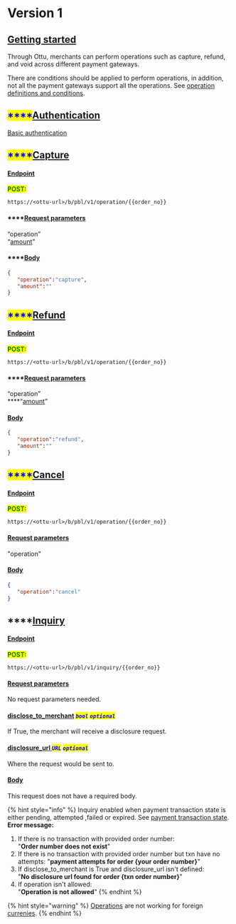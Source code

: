 # Version 1

## [Getting started](version-1.md#getting-started)

Through Ottu, merchants can perform operations such as capture, refund, and void across different payment gateways.

There are conditions should be applied to perform operations, in addition, not all the payment gateways support all the operations. See [operation definitions and conditions](../../../user-guide/payment-gateway.md#operation-definitions-and-conditions).

## <mark style="color:blue;">****</mark>[**Authentication**](version-1.md#authentication)

[Basic authentication](../authentication.md#basic-authentication)

## <mark style="color:blue;">****</mark>[**Capture**](version-1.md#capture)

#### [Endpoint](version-1.md#endpoint)

<mark style="color:green;">**POST:**</mark>

```url
https://<ottu-url>/b/pbl/v1/operation/{{order_no}}
```

#### ****[**Request parameters**](version-1.md#request-parameters)

“operation”\
“[amount](../checkout-api.md#amount-string-required)”

#### ****[**Body**](version-1.md#body)

```json
{
   "operation":"capture",
   "amount":""
}
```

## <mark style="color:blue;">****</mark>[**Refund**](version-1.md#refund)

#### [Endpoint](version-1.md#endpoint-1)

<mark style="color:green;">**POST:**</mark>

```url
https://<ottu-url>/b/pbl/v1/operation/{{order_no}}
```

#### ****[**Request parameters**](version-1.md#request-parameters-1)

“operation”\
****“[amount](../checkout-api.md#amount-string-required)”

#### ****[**Body**](version-1.md#body-1)****

```json
{
   "operation":"refund",
   "amount":""
}
```

## <mark style="color:blue;">****</mark>[**Cancel**](version-1.md#cancel)

#### [Endpoint](version-1.md#endpoint-2)

<mark style="color:green;">**POST:**</mark>

```url
https://<ottu-url>/b/pbl/v1/operation/{{order_no}}
```

#### ****[**Request parameters**](version-1.md#request-parameters-3)****

"operation"

#### ****[**Body**](version-1.md#body-2)****

```json
{
   "operation":"cancel"
}
```

## ****[**Inquiry**](version-1.md#inquiry)

#### [Endpoint](version-1.md#endpoint-3)

<mark style="color:green;">**POST:**</mark>

```url
https://<ottu-url>/b/pbl/v1/inquiry/{{order_no}}
```

#### ****[**Request parameters**](version-1.md#request-parameters-3)****

No request parameters needed.

#### [disclose\_to\_merchant](version-1.md#disclose\_to\_merchant-bool-optional) _<mark style="color:blue;">`bool`</mark>_ <mark style="color:blue;"></mark><mark style="color:blue;"></mark> <mark style="color:blue;"></mark>_<mark style="color:blue;">`optional`</mark>_

If True, the merchant will receive a disclosure request.

#### [disclosure\_url  ](version-1.md#disclosure\_url-url-optional)_<mark style="color:blue;">`URL`</mark>_ <mark style="color:blue;"></mark><mark style="color:blue;"></mark> <mark style="color:blue;"></mark>_<mark style="color:blue;">`optional`</mark>_

Where the request would be sent to.

#### ****[**Body**](version-1.md#body-3)****

This request does not have a required body.

{% hint style="info" %}
Inquiry enabled when payment transaction state is either pending, attempted ,failed or expired. See [payment transaction state](../../../user-guide/payment-tracking.md#states-of-parent-payment-transaction).\
**Error message:**

1. If there is no transaction with provided order number:\
   "**Order number does not exist**"
2. If there is no transaction with provided order number but txn have no attempts: "**payment attempts for order {your order number}**"
3. If disclose\_to\_merchant is True and disclosure\_url isn't defined: \
   "**No disclosure url found for order {txn order number}**"
4. If operation isn't allowed: \
   "**Operation is not allowed**"
{% endhint %}

{% hint style="warning" %}
[Operations](./) are not working for foreign [currenies](../../../user-guide/currencies.md).&#x20;
{% endhint %}
